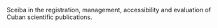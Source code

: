 Sceiba in the registration, management, accessibility and evaluation of Cuban scientific publications.